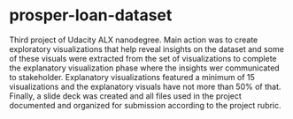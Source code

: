 # prosper-loan-dataset
Third project of Udacity ALX nanodegree.
Main action was to create exploratory visualizations that help reveal insights on the dataset and some of these visuals were extracted from the set of visualizations to complete the explanatory visualization phase where the insights wer communicated to stakeholder.
Explanatory visualizations featured a minimum of 15 visualizations and the explanatory visuals have not more than 50% of that.
Finally, a slide deck was created and all files used in the project documented and organized for submission according to the project rubric.
